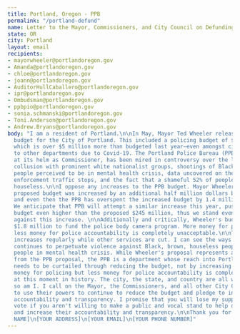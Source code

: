 ```yaml
---
title: Portland, Oregon - PPB
permalink: "/portland-defund"
name: Letter to the Mayor, Commissioners, and City Council on Defunding PPB
state: OR
city: Portland
layout: email
recipients:
- mayorwheeler@portlandoregon.gov
- Amanda@portlandoregon.gov
- chloe@portlandoregon.gov
- joann@portlandoregon.gov
- AuditorHullCaballero@portlandoregon.gov
- ipr@portlandoregon.gov
- Ombudsman@portlandoregon.gov
- ppbpio@portlandoregon.gov
- sonia.schmanski@portlandoregon.gov
- Toni.Anderson@portlandoregon.gov
- Andrew.Bryans@portlandoregon.gov
body: "I am a resident of Portland.\n\nIn May, Mayor Ted Wheeler released his proposed
  budget for the City of Portland. This included a policing budget of $245,169,804,
  which is over $5 million more than budgeted last year—even amongst city-wide cuts
  to other departments due to Covid-19. The Portland Police Bureau (PPB), with Wheeler
  at its helm as Commissioner, has been mired in controversy over the last year with
  collusion with prominent white nationalist groups, shootings of Black people and
  people perceived to be in mental health crisis, data uncovered on their racist gang
  enforcement traffic stops, and the fact that a shameful 52% of people arrested are
  houseless.\n\nI oppose any increases to the PPB budget. Mayor Wheeler's 2019-20
  proposed budget was increased by an additional half million dollars before adoption,
  and even then the PPB has overspent the increased budget by 1.4 million to date.
  We anticipate that PPB will attempt a similar increase this year, pushing their
  budget even higher than the proposed $245 million, thus we stand even more firmly
  against this increase. \n\nAdditionally and critically, Wheeler's budget ELIMINATES
  $1.8 million to fund the police body camera program. More money for policing but
  less money for police accountability is completely unacceptable.\n\nThe police budget
  increases regularly while other services are cut. I can see the ways in which policing
  continues to perpetuate violence against Black, brown, houseless people, and against
  people in mental health crisis. While Wheeler's proposal represents a slight decrease
  from the PPB proposal, the PPB is a department whose reach into Portland communities
  needs to be curtailed through reducing the budget, not by increasing it.\n\nMore
  money for policing but less money for police accountability is completely unacceptable
  at this moment in history. The city, the state, and country are all watching. And
  so am I. I call on the Mayor, the Commissioners, and all other City Council Members
  to use their powers to continue to reduce the budget and pledge to increase Police
  accountability and transparency. I promise that you will lose my support and my
  vote if you aren't willing to make a public and vocal stand to help defund the PPB
  and increase their accountability and transparency.\n\nThank you for your time,\n[YOUR
  NAME]\n[YOUR ADDRESS]\n[YOUR EMAIL]\n[YOUR PHONE NUMBER]"
---
```


